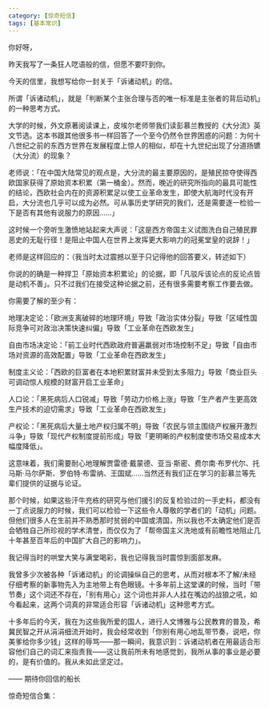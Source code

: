 ```yaml
---
category: [惊奇短信]
tags: [基本常识]
---
```



你好呀，

昨天我写了一条狂人呓语般的信，但愿不要吓到你。

今天的信里，我想写给你一封关于「诉诸动机」的信。

所谓「诉诸动机」，就是「判断某个主张合理与否的唯一标准是主张者的背后动机」的一种思考方式。

大学的时候，外文原著阅读课上，皮埃尔老师带我们读彭慕兰教授的《大分流》英文节选。这本书跟其他很多书一样回答了一个至今仍然令世界困惑的问题：为何十八世纪之前的东西方世界在发展程度上惊人的相似，却在十九世纪出现了分道扬镳（大分流）的现象？

老师说：「在中国大陆常见的观点是，大分流的最主要原因的，是殖民掠夺使得西欧国家获得了原始资本积累（第一桶金）。然而，晚近的研究所指向的最具可能性的结论，西欧社会内在的资源积累足以使工业革命发生，即使大航海时代没有开启，大分流也几乎可以成为必然。可从事历史学研究的我们，还是需要逐一检验一下是否有其他有说服力的原因……」

这时候一个旁听生激愤地站起来大声说：「这是西方帝国主义试图洗白自己殖民罪恶史的无耻行径！是阻止中国人在世界上发挥更大影响力的冠冕堂皇的说辞！」

老师是这样回应的：（我当时太过震撼以至于只记得他的回答要义，转述如下）

你说的的确是一种捍卫「原始资本积累论」的论据，即「凡驳斥该论点的反论点皆是动机不善」。只不过我们在接受这种论据之前，还有很多需要考察工作要去做。

你需要了解的至少有：

地理决定论：「欧洲支离破碎的地理环境」导致「政治实体分裂」导致「区域性国际竞争可对政治决策快速纠偏」导致「工业革命在西欧发生」

自由市场决定论：「前工业时代西欧政府普遍羸弱对市场控制不足」导致「自由市场对资源的高效配置」导致「工业革命在西欧发生」

制度主义论：「西欧的巨富者在本地积累财富并未受到太多阻力」导致「商业巨头可调动惊人规模的财富开启工业革命」

人口论：「黑死病后人口锐减」导致「劳动力价格上涨」导致「生产者产生更高效生产技术的迫切需求」导致「工业革命在西欧发生」

产权论：「黑死病后大量土地产权归属不明」导致「农民与领主围绕产权展开激烈斗争」导致「现代产权制度提前形成」导致「更明晰的产权制度使市场交易成本大幅度降低」。

这意味着，我们需要耐心地理解贾雷德·戴蒙德、亚当·斯密、费尔南·布罗代尔、托马斯·马尔萨斯、罗伯特·布雷纳、王国斌……当然还有我们正在学习的彭慕兰等先辈们提供的证据与论证。

那个时候，如果这些汗牛充栋的研究与他们援引的反复检验过的一手史料，都没有一丁点说服力的时候，我们可以检验一下这些令人尊敬的学者们的「动机」问题。但他们很多人在生前并不熟悉那时贫弱的中国或清国，所以我也不太确定他们是否会牺牲自己所珍视的学术清誉，而仅仅为了「帮帝国主义洗地或有前瞻性地阻止几十年甚至百年后的中国扩大自己的影响力」。

我记得当时的哄堂大笑与满堂喝彩，我也记得我当时震惊到面部发麻。

我曾多少次被各种「诉诸动机」的论调操纵自己的思考，从而对根本不了解/未经仔细考察的新事物先入为主地带上有色眼镜。十多年前上这堂课的时候，当时「带节奏」这个词还不存在，「别有用心」这个词也并非人人挂在嘴边的战狼之吼，如今看起来，这两个词真的非常适合形容「诉诸动机」这种思考方式。

十多年后的今天，我在为这些我所爱的国人，进行人文博雅与公民教育的普及，希冀民智之开从涓涓细流开始时，我会经常收到「你别有用心地乱带节奏，说吧，你美爹给你多少钱」这样的辱骂——那一瞬间，我意识到：诉诸动机者在用最适合形容他们自己的词汇来指责我——这让我前所未有地感觉到，我所从事的事业是必要的，是有价值的。我从未如此坚定过。

—— 期待你回信的船长

惊奇短信合集：
